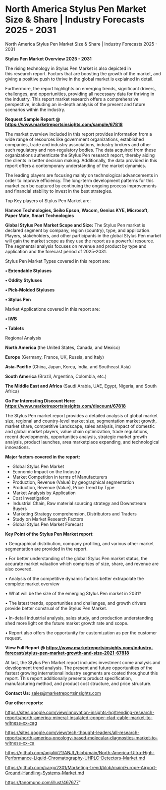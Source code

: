# North America Stylus Pen Market Size & Share | Industry Forecasts 2025 - 2031
North America Stylus Pen Market Size & Share | Industry Forecasts 2025 - 2031

<Strong> Stylus Pen Market Overview 2025 - 2031</strong>

The rising technology in Stylus Pen Market is also depicted in this research report. Factors that are boosting the growth of the market, and giving a positive push to thrive in the global market is explained in detail.

Furthermore, the report highlights on emerging trends, significant drivers, challenges, and opportunities, providing all necessary data for thriving in the industry. This report market research offers a comprehensive perspective, including an in-depth analysis of the present and future scenarios within the industry.

<strong>Request Sample Report @ <a href=https://www.marketreportsinsights.com/sample/67818>https://www.marketreportsinsights.com/sample/67818</a></strong>

The market overview included in this report provides information from a wide range of resources like government organizations, established companies, trade and industry associations, industry brokers and other such regulatory and non-regulatory bodies. The data acquired from these organizations authenticate the Stylus Pen research report, thereby aiding the clients in better decision making. Additionally, the data provided in this report offers a contemporary understanding of the market dynamics.

The leading players are focusing mainly on technological advancements in order to improve efficiency. The long-term development patterns for this market can be captured by continuing the ongoing process improvements and financial stability to invest in the best strategies.

Top Key players of Stylus Pen Market are:

<strong>Hanvon Technologies, Seiko Epson, Wacom, Genius KYE, Microsoft, Paper Mate, Smart Technologies</strong>

<strong><b>Global Stylus Pen Market Scope and Size:</b></strong>
The Stylus Pen market is declared segment by company, region (country), type, and application. Players, stakeholders, and other participants in the global Stylus Pen market will gain the market scope as they use the report as a powerful resource. The segmental analysis focuses on revenue and product by type and application and the forecast period of 2025-2031.

Stylus Pen Market Types covered in this report are:

<strong>• Extendable Styluses

• Oddity Styluses

• Pick-Molded Styluses

• Stylus Pen</strong>

Market Applications covered in this report are:

<strong>• IWB

• Tablets</strong> 

Regional Analysis

<strong>North America</strong> (the United States, Canada, and Mexico)

<strong>Europe</strong> (Germany, France, UK, Russia, and Italy)

<strong>Asia-Pacific</strong> (China, Japan, Korea, India, and Southeast Asia)

<strong>South America</strong> (Brazil, Argentina, Colombia, etc.)

<strong>The Middle East and Africa</strong> (Saudi Arabia, UAE, Egypt, Nigeria, and South Africa)

<strong>Go For Interesting Discount Here: <a href=https://www.marketreportsinsights.com/discount/67818>https://www.marketreportsinsights.com/discount/67818</a></strong>

The Stylus Pen market report provides a detailed analysis of global market size, regional and country-level market size, segmentation market growth, market share, competitive Landscape, sales analysis, impact of domestic and global market players, value chain optimization, trade regulations, recent developments, opportunities analysis, strategic market growth analysis, product launches, area marketplace expanding, and technological innovations.

<strong><b>Major factors covered in the report:</b></strong>
<ul>
  <li>Global Stylus Pen Market </li>
  <li>Economic Impact on the Industry</li>
  <li>Market Competition in terms of Manufacturers</li>
  <li>Production, Revenue (Value) by geographical segmentation</li>
  <li>Production, Revenue (Value), Price Trend by Type</li>
  <li>Market Analysis by Application</li>
  <li>Cost Investigation</li>
  <li>Industrial Chain, Raw material sourcing strategy and Downstream Buyers</li>
  <li>Marketing Strategy comprehension, Distributors and Traders</li>
  <li>Study on Market Research Factors</li>
  <li>Global Stylus Pen Market Forecast</li>
</ul>

<strong><b>Key Point of the Stylus Pen Market report:</b></strong>

• Geographical distribution, company profiling, and various other market segmentation are provided in the report.

• For better understanding of the global Stylus Pen market status, the accurate market valuation which comprises of size, share, and revenue are also covered.

• Analysis of the competitive dynamic factors better extrapolate the complete market overview

• What will be the size of the emerging Stylus Pen market in 2031?

• The latest trends, opportunities and challenges, and growth drivers provide better construal of the Stylus Pen Market.

• In-detail industrial analysis, sales study, and production understanding shed more light on the future market growth rate and scope.

• Report also offers the opportunity for customization as per the customer request.

<strong><b>View Full Report @ <a href=https://www.marketreportsinsights.com/industry-forecast/stylus-pen-market-growth-and-size-2021-67818>https://www.marketreportsinsights.com/industry-forecast/stylus-pen-market-growth-and-size-2021-67818</a></b></strong>


At last, the Stylus Pen Market report includes investment come analysis and development trend analysis. The present and future opportunities of the fastest growing international industry segments are coated throughout this report. This report additionally presents product specification, manufacturing method, and product cost structure, and price structure.

<strong>Contact Us:</strong>
sales@marketreportsinsights.com

<strong>Our other reports:</strong>

<a href=https://sites.google.com/view/innovation-insights-hq/trending-research-reports/north-america-mineral-insulated-copper-clad-cable-market-to-witness-xx-cag>https://sites.google.com/view/innovation-insights-hq/trending-research-reports/north-america-mineral-insulated-copper-clad-cable-market-to-witness-xx-cag</a>

<a href=https://sites.google.com/view/tech-thought-leaders/all-research-reports/north-america-oncology-based-molecular-diagnostics-market-to-witness-xx-ca>https://sites.google.com/view/tech-thought-leaders/all-research-reports/north-america-oncology-based-molecular-diagnostics-market-to-witness-xx-ca</a>

<a href=https://github.com/anjaliiii21/ANJL/blob/main/North-America-Ultra-High-Performance-Liquid-Chromatography-UHPLC-Detectors-Market.md>https://github.com/anjaliiii21/ANJL/blob/main/North-America-Ultra-High-Performance-Liquid-Chromatography-UHPLC-Detectors-Market.md</a>

<a href=https://github.com/cargo2301/Marketing-trend/blob/main/Europe-Airport-Ground-Handling-Systems-Market.md>https://github.com/cargo2301/Marketing-trend/blob/main/Europe-Airport-Ground-Handling-Systems-Market.md</a>

<a href=https://tanomuno.com/illust/467677>https://tanomuno.com/illust/467677</a>"
